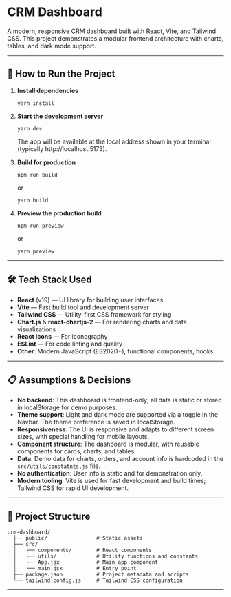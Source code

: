 # CRM Dashboard

A modern, responsive CRM dashboard built with React, Vite, and Tailwind CSS. This project demonstrates a modular frontend architecture with charts, tables, and dark mode support.

---

## 🚀 How to Run the Project

1. **Install dependencies**
  
   ```
   yarn install
   ```

2. **Start the development server**
  
   ```
   yarn dev
   ```
   The app will be available at the local address shown in your terminal (typically http://localhost:5173).

3. **Build for production**
   ```
   npm run build
   ```
   or
   ```
   yarn build
   ```

4. **Preview the production build**
   ```
   npm run preview
   ```
   or
   ```
   yarn preview
   ```

---

## 🛠️ Tech Stack Used

- **React** (v19) — UI library for building user interfaces
- **Vite** — Fast build tool and development server
- **Tailwind CSS** — Utility-first CSS framework for styling
- **Chart.js** & **react-chartjs-2** — For rendering charts and data visualizations
- **React Icons** — For iconography
- **ESLint** — For code linting and quality
- **Other**: Modern JavaScript (ES2020+), functional components, hooks

---

## 📋 Assumptions & Decisions

- **No backend**: This dashboard is frontend-only; all data is static or stored in localStorage for demo purposes.
- **Theme support**: Light and dark mode are supported via a toggle in the Navbar. The theme preference is saved in localStorage.
- **Responsiveness**: The UI is responsive and adapts to different screen sizes, with special handling for mobile layouts.
- **Component structure**: The dashboard is modular, with reusable components for cards, charts, and tables.
- **Data**: Demo data for charts, orders, and account info is hardcoded in the `src/utils/constatnts.js` file.
- **No authentication**: User info is static and for demonstration only.
- **Modern tooling**: Vite is used for fast development and build times; Tailwind CSS for rapid UI development.

---

## 📁 Project Structure

```
crm-dashboard/
  ├── public/                # Static assets
  ├── src/
  │   ├── components/        # React components
  │   ├── utils/             # Utility functions and constants
  │   ├── App.jsx            # Main app component
  │   └── main.jsx           # Entry point
  ├── package.json           # Project metadata and scripts
  └── tailwind.config.js     # Tailwind CSS configuration
```

---


